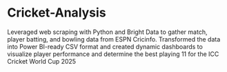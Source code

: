 # Cricket-Analysis
Leveraged web scraping with Python and Bright Data to gather match, player batting, and bowling data from ESPN Cricinfo. Transformed the data into Power BI-ready CSV format and created dynamic dashboards to visualize player performance and determine the best playing 11 for the ICC Cricket World Cup 2025
